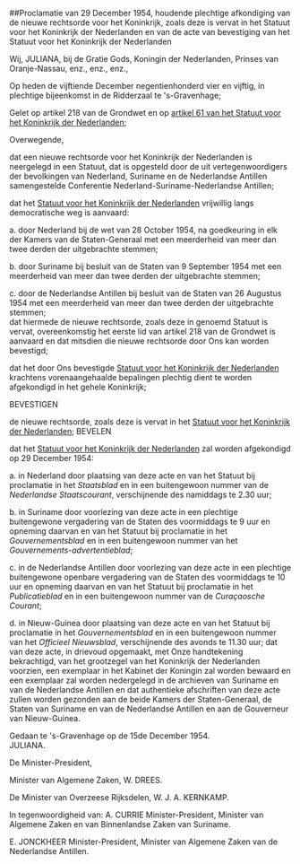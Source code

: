 <meta http-equiv='Content-Type' content='text/html; charset=utf-8' />

##Proclamatie van 29 December 1954, houdende plechtige afkondiging van de nieuwe rechtsorde voor het Koninkrijk, zoals deze is vervat in het Statuut voor het Koninkrijk der Nederlanden en van de acte van bevestiging van het Statuut voor het Koninkrijk der Nederlanden

Wij, JULIANA, bij de Gratie Gods, Koningin der Nederlanden, Prinses van Oranje-Nassau, enz., enz., enz.,

Op heden de vijftiende December negentienhonderd vier en vijftig, in plechtige bijeenkomst in de Ridderzaal te 's-Gravenhage;

Gelet op artikel 218 van de Grondwet en op [artikel 61 van het Statuut voor het Koninkrijk der Nederlanden](../../../../../../../../../../../../rijkswet/statuut/voor/het/koninkrijk/der/nederlanden/BWBR0002154/README.md);

Overwegende,

dat een nieuwe rechtsorde voor het Koninkrijk der Nederlanden is neergelegd in een Statuut, dat is opgesteld door de uit vertegenwoordigers der bevolkingen van Nederland, Suriname en de Nederlandse Antillen samengestelde Conferentie Nederland-Suriname-Nederlandse Antillen;

dat het [Statuut voor het Koninkrijk der Nederlanden](../../../../../../../../../../../../rijkswet/statuut/voor/het/koninkrijk/der/nederlanden/BWBR0002154/README.md) vrijwillig langs democratische weg is aanvaard:

a. door Nederland bij de wet van 28 October 1954, na goedkeuring in elk der Kamers van de Staten-Generaal met een meerderheid van meer dan twee derden der uitgebrachte stemmen;  

b. door Suriname bij besluit van de Staten van 9 September 1954 met een meerderheid van meer dan twee derden der uitgebrachte stemmen;  

c. door de Nederlandse Antillen bij besluit van de Staten van 26 Augustus 1954 met een meerderheid van meer dan twee derden der uitgebrachte stemmen;   
dat hiermede de nieuwe rechtsorde, zoals deze in genoemd Statuut is vervat, overeenkomstig het eerste lid van artikel 218 van de Grondwet is aanvaard en dat mitsdien die nieuwe rechtsorde door Ons kan worden bevestigd;

dat het door Ons bevestigde [Statuut voor het Koninkrijk der Nederlanden](../../../../../../../../../../../../rijkswet/statuut/voor/het/koninkrijk/der/nederlanden/BWBR0002154/README.md) krachtens vorenaangehaalde bepalingen plechtig dient te worden afgekondigd in het gehele Koninkrijk;

BEVESTIGEN

de nieuwe rechtsorde, zoals deze is vervat in het [Statuut voor het Koninkrijk der Nederlanden](../../../../../../../../../../../../rijkswet/statuut/voor/het/koninkrijk/der/nederlanden/BWBR0002154/README.md);
BEVELEN    

dat het [Statuut voor het Koninkrijk der Nederlanden](../../../../../../../../../../../../rijkswet/statuut/voor/het/koninkrijk/der/nederlanden/BWBR0002154/README.md) zal worden afgekondigd op 29 December 1954: 

a. in Nederland door plaatsing van deze acte en van het Statuut bij proclamatie in het *Staatsblad* en in een buitengewoon nummer van de *Nederlandse Staatscourant*, verschijnende des namiddags te 2.30 uur;  

b. in Suriname door voorlezing van deze acte in een plechtige buitengewone vergadering van de Staten des voormiddags te 9 uur en opneming daarvan en van het Statuut bij proclamatie in het *Gouvernementsblad* en in een buitengewoon nummer van het *Gouvernements-advertentieblad*;  

c. in de Nederlandse Antillen door voorlezing van deze acte in een plechtige buitengewone openbare vergadering van de Staten des voormiddags te 10 uur en opneming daarvan en van het Statuut bij proclamatie in het *Publicatieblad* en in een buitengewoon nummer van de *Curaçaosche Courant*;  

d. in Nieuw-Guinea door plaatsing van deze acte en van het Statuut bij proclamatie in het *Gouvernementsblad* en in een buitengewoon nummer van het *Officieel Nieuwsblad*, verschijnende des avonds te 11.30 uur;   dat van deze acte, in drievoud opgemaakt, met Onze handtekening bekrachtigd, van het grootzegel van het Koninkrijk der Nederlanden voorzien, een exemplaar in het Kabinet der Koningin zal worden bewaard en een exemplaar zal worden nedergelegd in de archieven van Suriname en van de Nederlandse Antillen en dat authentieke afschriften van deze acte zullen worden gezonden aan de beide Kamers der Staten-Generaal, de Staten van Suriname en van de Nederlandse Antillen en aan de Gouverneur van Nieuw-Guinea.  

Gedaan te 's-Gravenhage 
op de 15de December 1954.  
JULIANA.  

De Minister-President,  

Minister van Algemene Zaken, 
W. DREES.   

De Minister van Overzeese Rijksdelen, 
W. J. A. KERNKAMP.   

In tegenwoordigheid van: A. CURRIE 
Minister-President, 
Minister van Algemene Zaken en van Binnenlandse Zaken van Suriname.  

E. JONCKHEER 
Minister-President, 
Minister van Algemene Zaken van de Nederlandse Antillen.  
